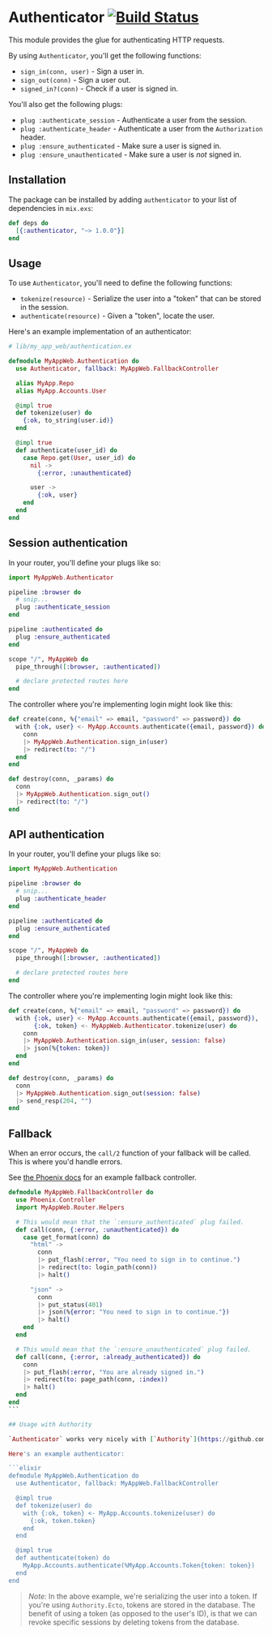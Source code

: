 # Authenticator [![Build Status](https://travis-ci.org/rzane/authenticator.svg?branch=master)](https://travis-ci.org/rzane/authenticator)

This module provides the glue for authenticating HTTP requests.

By using `Authenticator`, you'll get the following functions:

* `sign_in(conn, user)` - Sign a user in.
* `sign_out(conn)` - Sign a user out.
* `signed_in?(conn)` - Check if a user is signed in.

You'll also get the following plugs:

* `plug :authenticate_session` - Authenticate a user from the session.
* `plug :authenticate_header` - Authenticate a user from the `Authorization` header.
* `plug :ensure_authenticated` - Make sure a user is signed in.
* `plug :ensure_unauthenticated` - Make sure a user is _not_ signed in.

## Installation

The package can be installed by adding `authenticator` to your list of dependencies in `mix.exs`:

```elixir
def deps do
  [{:authenticator, "~> 1.0.0"}]
end
```

## Usage

To use `Authenticator`, you'll need to define the following functions:

* `tokenize(resource)` - Serialize the user into a "token" that can be stored in the session.
* `authenticate(resource)` - Given a "token", locate the user.

Here's an example implementation of an authenticator:

```elixir
# lib/my_app_web/authentication.ex

defmodule MyAppWeb.Authentication do
  use Authenticator, fallback: MyAppWeb.FallbackController

  alias MyApp.Repo
  alias MyApp.Accounts.User

  @impl true
  def tokenize(user) do
    {:ok, to_string(user.id)}
  end

  @impl true
  def authenticate(user_id) do
    case Repo.get(User, user_id) do
      nil ->
        {:error, :unauthenticated}

      user ->
        {:ok, user}
    end
  end
end
```

## Session authentication

In your router, you'll define your plugs like so:

```elixir
import MyAppWeb.Authenticator

pipeline :browser do
  # snip...
  plug :authenticate_session
end

pipeline :authenticated do
  plug :ensure_authenticated
end

scope "/", MyAppWeb do
  pipe_through([:browser, :authenticated])

  # declare protected routes here
end
```

The controller where you're implementing login might look like this:

```elixir
def create(conn, %{"email" => email, "password" => password}) do
  with {:ok, user} <- MyApp.Accounts.authenticate({email, password}) do
    conn
    |> MyAppWeb.Authentication.sign_in(user)
    |> redirect(to: "/")
  end
end

def destroy(conn, _params) do
  conn
  |> MyAppWeb.Authentication.sign_out()
  |> redirect(to: "/")
end
```

## API authentication

In your router, you'll define your plugs like so:

```elixir
import MyAppWeb.Authentication

pipeline :browser do
  # snip...
  plug :authenticate_header
end

pipeline :authenticated do
  plug :ensure_authenticated
end

scope "/", MyAppWeb do
  pipe_through([:browser, :authenticated])

  # declare protected routes here
end
```

The controller where you're implementing login might look like this:

```elixir
def create(conn, %{"email" => email, "password" => password}) do
  with {:ok, user} <- MyApp.Accounts.authenticate({email, password}),
       {:ok, token} <- MyAppWeb.Authenticator.tokenize(user) do
    conn
    |> MyAppWeb.Authentication.sign_in(user, session: false)
    |> json(%{token: token})
  end
end

def destroy(conn, _params) do
  conn
  |> MyAppWeb.Authentication.sign_out(session: false)
  |> send_resp(204, "")
end
```

## Fallback

When an error occurs, the `call/2` function of your fallback will be called. This is where you'd handle errors.

See [the Phoenix docs](https://hexdocs.pm/phoenix/Phoenix.Controller.html#action_fallback/1) for an example fallback controller.

````elixir
defmodule MyAppWeb.FallbackController do
  use Phoenix.Controller
  import MyAppWeb.Router.Helpers

  # This would mean that the `:ensure_authenticated` plug failed.
  def call(conn, {:error, :unauthenticated}) do
    case get_format(conn) do
      "html" ->
        conn
        |> put_flash(:error, "You need to sign in to continue.")
        |> redirect(to: login_path(conn))
        |> halt()

      "json" ->
        conn
        |> put_status(401)
        |> json(%{error: "You need to sign in to continue."})
        |> halt()
    end
  end

  # This would mean that the `:ensure_unauthenticated` plug failed.
  def call(conn, {:error, :already_authenticated}) do
    conn
    |> put_flash(:error, "You are already signed in.")
    |> redirect(to: page_path(conn, :index))
    |> halt()
  end
end
```

## Usage with Authority

`Authenticator` works very nicely with [`Authority`](https://github.com/infinitered/authority) and [`Authority.Ecto`](https://github.com/infinitered/authority_ecto).

Here's an example authenticator:

```elixir
defmodule MyAppWeb.Authentication do
  use Authenticator, fallback: MyAppWeb.FallbackController

  @impl true
  def tokenize(user) do
    with {:ok, token} <- MyApp.Accounts.tokenize(user) do
      {:ok, token.token}
    end
  end

  @impl true
  def authenticate(token) do
    MyApp.Accounts.authenticate(%MyApp.Accounts.Token{token: token})
  end
end
````

> _Note:_ In the above example, we're serializing the user into a token. If you're using `Authority.Ecto`, tokens are stored in the database. The benefit of using a token (as opposed to the user's ID), is that we can revoke specific sessions by deleting tokens from the database.
